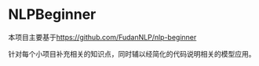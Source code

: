# NLPBeginner
本项目主要基于<https://github.com/FudanNLP/nlp-beginner>

针对每个小项目补充相关的知识点，同时辅以经简化的代码说明相关的模型应用。